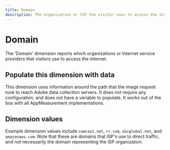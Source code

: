 ```yaml
---
title: Domain
description: The organization or ISP the visitor uses to access the internet.
---
```


# Domain

The 'Domain' dimension reports which organizations or Internet service providers that visitors use to access the internet.

## Populate this dimension with data

This dimension uses information around the path that the image request took to reach Adobe data collection servers. It does not require any configuration, and does not have a variable to populate. It works out of the box with all AppMeasurement implementations.

## Dimension values

Example dimension values include `comcast.net`, `rr.com`, `sbcglobal.net`, and `amazonaws.com`. Note that these are domains that ISP's use to direct traffic, and not necessarily the domain representing the ISP organization.
